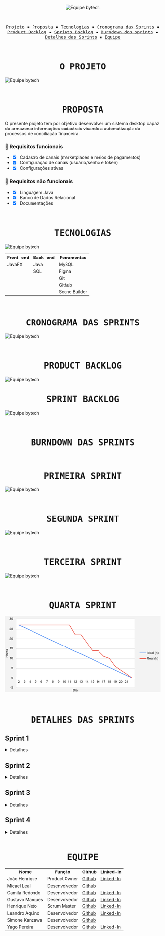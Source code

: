 <p align="center"> <img src="/src/main/resources/LOGO%20ESCURO.png" alt="Equipe bytech"/></p>
<br>
<p align="center">
  <samp>
    <a href="#o-projeto">Projeto</a> ▪️
    <a href="#proposta">Proposta</a> ▪️
    <a href="#tecnologias">Tecnologias</a> ▪️
    <a href="#cronograma-das-sprints">Cronograma das Sprints</a> ▪️
    <a href="#product-backlog">Product Backlog</a> ▪️
    <a href="#sprint-backlog">Sprints Backlog</a> ▪️
    <a href="#burndown-das-sprints">Burndown das sprints</a> ▪️
    <a href="#detalhes-das-sprints">Detalhes das Sprints</a> ▪️
    <a href="#equipe">Equipe</a>
    
  </samp>
</p>

<br>

<h1 align="center"><samp>O PROJETO</samp></h1>

![Equipe bytech](/src/main/resources/Objetivo.png)

<br>
<h1 align="center"><samp>PROPOSTA</samp></h1>

O presente projeto tem por objetivo desenvolver um sistema desktop capaz de armazenar informações cadastrais visando a automatização de processos de conciliação financeira.

### 📖 Requisitos funcionais
+ - [x] Cadastro de canais (marketplaces e meios de pagamentos)
+ - [x] Configuração de canais (usuário/senha e token)
+ - [x] Configurações ativas

### 🔖 Requisitos não funcionais
+ - [x] Linguagem Java
+ - [x] Banco de Dados Relacional
+ - [X] Documentações

<br>

<h1 align="center"><samp>TECNOLOGIAS</samp></h1>

![Equipe bytech](/src/main/resources/Tecnologia.png)

<table align="center">
  <tr>
    <th><b>Front-end</b></th>
    <th><b>Back-end</b></th>
    <th><b>Ferramentas</b></th>
  </tr>
  <tr>
    <td>JavaFX</td>
    <td>Java</td>
    <td>MySQL</td>
  </tr>
  <tr>
    <td></td>
    <td>SQL</td>
    <td>Figma</td>
  </tr>
  <tr>
    <td></td>
    <td></td>
    <td>Git</td>
  </tr>
  <tr>
    <td></td>
    <td></td>
    <td>Github</td>
  </tr>
   <tr>
    <td></td>
    <td></td>
    <td>Scene Builder</td>
  </tr>
</table>

<br>
<h1 align="center"><samp>CRONOGRAMA DAS SPRINTS</samp></h1>

![Equipe bytech](/src/main/resources/Cronograma_das_Sprints.png)

<br>
<h1 align="center"><samp>PRODUCT BACKLOG</samp></h1>

![Equipe bytech](/src/main/resources/Product%20Backlog.png)

<h1 align="center"><samp>SPRINT BACKLOG</samp></h1>

![Equipe bytech](/src/main/resources/Sprint%20Backlog.png)

<br>
<h1 align="center"><samp>BURNDOWN DAS SPRINTS</samp></h1>

<br>
<h1 align="center"><samp>PRIMEIRA SPRINT</samp></h1>

![Equipe bytech](/src/main/resources/Burndown.png)

<br>
<h1 align="center"><samp>SEGUNDA SPRINT</samp></h1>

![Equipe bytech](/src/main/resources/Burndown_2.png)

<br>
<h1 align="center"><samp>TERCEIRA SPRINT</samp></h1>

![Equipe bytech](/src/main/resources/burndown_3.png)

<br>
<h1 align="center"><samp>QUARTA SPRINT</samp></h1>

![Equipe bytech](/src/main/resources/Burndown_4.png)

<br>
<h1 align="center"><samp>DETALHES DAS SPRINTS</samp></h1>
<h2>Sprint 1</h2>
<details>
  <summary>Detalhes</summary>
  <h3 align="center">Demonstração de usabilidade</h3>
   <br>
  <h4 align="center">Tela Cadastro de Canais<br><a href="https://www.youtube.com/watch?v=UtJIXQ2DS-o">Youtube (Qualidade melhor)</a></h4>
  <p align="center">
    <img src=" /src/main/resources/Cadastro_canais_adm.gif " width="65%" />
  </p>
  <p align="justify">Demonstração da tela de cadastro de canais e aplicação no banco de dados.Esta interface contempla a execução do cadastro de canais (p.ex. Mercado Livre, Americanas), tipo de canal (p.ex. Marketplace) e o padrão de autenticação (Usuário/senha ou Token). Bem como, a aplicação do banco de dados – armazenamento das informações cadastrais. </p>
  
 <br>
  <h4 align="center">Tela de Configurações de Canais – Usuário e Senha <br><a href="https://www.youtube.com/watch?v=s-h25q8byrY">Youtube (Qualidade melhor)</a></h4>
  <p align="center">
    <img src=" /src/main/resources/Config_canais_user.gif " width="65%" />
  </p>
  <p align="justify">Demonstração da tela de configurações de canais versão Usuário e Senha. Esta interface abrange a configuração do canal por meio de um Usuário e Senha.</p>
  
 <br>
  <h4 align="center">Tela de Configurações de Canais – Token <br><a href="https://www.youtube.com/watch?v=Ayp1KyIrV_s">Youtube (Qualidade melhor)</a></h4>
  <p align="center">
    <img src=" /src/main/resources/Config_canais_token.gif " width="65%" />
  </p>
  <p align="justify">Demonstração da tela de configurações de canais versão Token. Esta interface abrange a configuração do canal por meio de um Token.</p>

<br>
  <h4 align="center">Tela de Configurações Ativas<br><a href="https://www.youtube.com/watch?v=PDNR33mpV70">Youtube (Qualidade melhor)</a></h4>
  <p align="center">
    <img src=" /src/main/resources/Config_ativas.gif " width="65%" />
  </p>
  <p align="justify">Demonstração da tela de configurações ativas. Esta interface contempla todas as configurações já realizadas e oferece para o cliente a opção de consulta e edição (p.ex. Editar) dos canais já cadastrados.</p>
  
<br>
  <h3 align="center">Modelo de dados relacional</h3>
  <h4 align="center">Modelo conceitual<br></h4>
  <p align="center">
    <img src="/src/main/resources/Diagramtrackcash.bmp" width="65%" />
  </p>
  <p align="justify">A princípio foram identificadas as seguintes entidades: <i>defaultChannels</i>; <i>users</i>; <i>registeredChannelLogin</i>; <i>registeredChannelToken</i>. A entidade <i>defaultChannels</i> contêm informações sobre o canal (chave primária), nome, tipo e padrão de autenticação. A entidade <i>users</i> abriga informações relativas aos usuários (chave primária), nome, e-mail, senha, telefone, documento e tipo de usuário. A entidade <i>registeredChannelLogin</i> contêm informações dos canais do tipo de autenticação usuário/senha, sendo o atributo <i>registeredChannelLogin_id</i> a chave primária; <i>user_id</i> chave estrangeira da tabela <i>users</i>; e <i>channel_id</i> chave estrangeira da tabela <i>defaultChannels</i>. Por fim, <i>registeredChannelToken</i> contempla o tipo de autenticação token, na qual o atributo <i>registeredChannelToken_id</i> a chave primária; <i>user_id</i> chave estrangeira da tabela <i>users</i>; e <i>channel_id</i> chave estrangeira da tabela <i>defaultChannels</i>.</p>
  
  <br>
  <h4 align="center">Modelo lógico<br></h4>
  <p align="center">
    <img src="/src/main/resources/apiTrackCashERDiagrama.png" width="65%" />
  </p>
  <p align="justify">O modelo de dados lógico é caracterizado pelas entidades: <i>defaultChannels</i>; <i>users</i>; <i>registeredChannelLogin</i>; <i>registeredChannelToken</i>. A entidade <i>defaultChannels</i> contêm os seguintes atributos: <i>channel_id</i> (chave primária) do tipo inteiro, <i>name</i> do tipo baseado em caracteres, <i>type</i> do tipo caracteres; e <i>auth</i> baseado em carateres. A entidade <i>users</i> abriga os atributos: <i>user_id</i> (chave primária) do tipo inteiro, <i>name</i> do tipo baseado em caracteres, <i>email</i> do tipo baseado em caracteres, <i>password</i> do tipo baseado em caracteres, <i>phone</i> do tipo baseado em inteiro, <i>document</i> do tipo baseado em caracteres e <i>type_adm</i> do tipo baseado em caracteres. A entidade <i>registeredChannelLogin</i> contêm informações dos canais do tipo de autenticação usuário/senha, sendo o atributo <i>registeredChannelLogin_id</i> a chave primária do tipo inteiro; <i>login</i> do tipo baseado em caracteres; <i>password</i> do tipo baseado em caracteres; <i>user_id</i> chave estrangeira da tabela <i>users</i>; e <i>channel_id</i> chave estrangeira da tabela <i>defaultChannels</i>. Por fim, <i>registeredChannelToken</i> contempla o tipo de autenticação token, na qual o atributo <i>registeredChannelToken_id</i> a chave primária do tipo inteiro; <i>token</i> do tipo inteiro; <i>user_id</i> chave estrangeira da tabela <i>users</i>; e <i>channel_id</i> chave estrangeira da tabela <i>defaultChannels</i>.</p>
    <p align="justify">As relações entre as entidades são todas do tipo <b>1:N</b>, onde:</p>
    <ul>
      <li align="justify"><i>defaultChannels</i> se associa a muitas ocorrências da entidade <i>registeredChannelToken</i>, mas <i>registeredChannelToken</i> pode se associar a uma ocorrência da entidade <i>defaultChannels</i></li>
      <li align="justify"><i>defaultChannels</i> se associa a muitas ocorrências da entidade <i>registeredChannelLogin</i>, mas <i>registeredChannelLogin</i> pode se associar a uma ocorrência da entidade <i>defaultChannels</i></li>
      <li align="justify"><i>users</i> se associa a muitas ocorrências da entidade <i>registeredChannelToken</i>, mas <i>registeredChannelToken</i> pode se associar a uma ocorrência da entidade <i>users</i></li>
      <li align="justify"><i>users</i> se associa a muitas ocorrências da entidade <i>registeredChannelLogin</i>, mas <i>registeredChannelLogin</i> pode se associar a uma ocorrência da entidade <i>users</i></li>
    </ul>
</details>

<h2>Sprint 2</h2>
<details>
  <summary>Detalhes</summary>
  <br>
    <p align="justify">De forma geral, o objetivo desta sprint foi completar o sistema com mais algumas telas (p. ex. entrar, recuperar senha, cadastrar e configuração de canal). Além disso, efetuamos a padronização dos <i>layouts</i> de todas as telas; adicionamos a <i>side bar</i> com o intuito de melhorar a usabilidade do software. Por último, implementamos um aperfeiçoamento na navegação entre as telas para garantir maior fluidez ao programa.</p>
  <br>
  <h3 align="center">Demonstração de usabilidade</h3>
   <br>
  <h4 align="center">Tela Entrar<br><a href="https://youtu.be/vRlapvbhVxI">Youtube (Qualidade melhor)</a></h4>
  <p align="center">
    <img src=" /src/main/resources/tela-entrar-configuracoes-ativas.gif " width="65%" />
  </p>
  <p align="justify">Demonstração da aplicação da tela entrar. Esta interface contempla as funcionalidades acessar, recuperar senha e cadastar. Ao executarmos com sucesso o botão "Acessar o sistema" ocorrerá o redirecinamento para a tela cadastro de canais. Nessa interface ocorrem as opções canais ativos e configurações de canais. Dentro de canais ativos estão disponíveis as seguintes informações: id, canal e ações (botão deletar para remover alguma configuração não necessária). Ressalta-se também, a paginação objetivando uma melhor visualização de todos os dados.</p>
  
 <br>
  <h4 align="center">Tela de Configurações de Canais – Usuário e Senha <br><a href="https://youtu.be/sJAp-t41iLQ">Youtube (Qualidade melhor)</a></h4>
  <p align="center">
    <img src=" /src/main/resources/tela-configuracao-canais.gif " width="65%" />
  </p>
   <p align="justify">A interface configurações de canais possibilita a validação da inserção das informações no banco de dados - visualmente representado pelo botão "Salvar". Além disso, temos duas opções de canal: usuário/senha e token.</p>
  
 <br>
  <h4 align="center">Tela de Recuperação de Senha <br><a href="https://youtu.be/LBvcM7xHmCU">Youtube (Qualidade melhor)</a></h4>
  <p align="center">
    <img src=" /src/main/resources/tela-recuperacao-senha.gif " width="65%" />
  </p>
  <p align="justify">Demonstração da tela de recuperação de senha. Esta interface visa a recuperação da conta através da inserção do e-mail cadastrado.</p>

<br>
  <h4 align="center">Tela Cadastrar Conta<br><a href="https://youtu.be/GEeLuXjSxX8">Youtube (Qualidade melhor)</a></h4>
  <p align="center">
    <img src=" /src/main/resources/tela-criacao-conta.gif " width="65%" />
  </p>
  <p align="justify">A tela cadastrar envolve duas versões: uma voltada para o usuário e outra para o administrador. Nesta interface serão mostrados todos os canais já cadastrados, nela será também possível adicionais canais e configurá-los. Por fim, dastaca-se os alertas desenvolvidos para validar todas as ações do usuário e do administrador.</p>

<br>
  <h4 align="center">Interface de administrador<br><a href="https://youtu.be/d7oNc1hfFGw">Youtube (Qualidade melhor)</a></h4>
  <p align="center">
    <img src=" /src/main/resources/tela-administrador.gif " width="65%" />
  </p>
  <p align="justify">Esta interface permite ao administrador do sistema ter uma visão gerencial da aplicação, podendo verificar quais os canais estão cadastrados e seus respectivos tipos, bem como cadastrar novos canais.</p>
</details>

<h2>Sprint 3</h2>
<details>
  <summary>Detalhes</summary>
  <br>
  <h3 align="center">Demonstração de usabilidade</h3>
   <br>
  <h4 align="center">Tela usuário<br><a href="https://youtu.be/U2DLXnZG6fU">Youtube (Qualidade melhor)</a></h4>
  <p align="center">
    <img src=" /src/main/resources/USUARIO.gif " width="65%" />
  </p>
  <p align="justify">Demonstração da tela de usuário. Essa interface permite que um usuário já cadastrado edite e delete canais</p>
  
 <br>
  <h4 align="center">Tela de administrador <br><a href="https://youtu.be/9qIDDbtfjAI">Youtube (Qualidade melhor)</a></h4>
  <p align="center">
    <img src=" /src/main/resources/ADMIN.gif " width="65%" />
  </p>
   <p align="justify">A tela de administrador possibilita visualizar os canais ativos filtrando por marketplace ou autentificação e conferir quais são as perguntas feitas com mais frequência.</p>
  
 <br>
  <h4 align="center">Entrar como administrador</h4>
  <p align="center">
    <img src=" /src/main/resources/Captura de tela de 2022-11-04 08-35-10.png " width="65%" />
  </p>
  <p align="justify">Tela para entrar como administrador, na qual o mesmo poderá escolher fazer login como administrador ou simular um cliente.</p>


</details>

<h2>Sprint 4</h2>
<details>
  <summary>Detalhes</summary>
  <br>
  <h4 align="center">Atalhos de teclado</h4>
  <p align="center">
    <img src=" /src/main/resources/atalhotab.gif" width="65%" />
  </p>
  <p align="justify">Usando a tecla TAB, é possível navegar pelo conteúdo com mais facilidade.</p>
  
  <br>
  <h4 align="center">Mostrar senha</h4>
  <p align="center">
    <img src=" /src/main/resources/showSenha.gif" width="65%" />
  </p>
  <p align="justify">É possível ver a sua senha no momento de log-in, basta apenas clicar no checkbox abaixo.</p>
  
  <br>
  <h4 align="center">Atualização no estilo</h4>
  <p align="center">
    <img src=" /src/main/resources/botoeshover.gif" width="65%" />
  </p>
  <p align="justify">Foi adicionado o efeito hover nos botões para melhorar a usabilidade da aplicação.</p>
  
  <br>
  <h4 align="center">Editar e remover canais como administrador</h4>
  <p align="center">
    <img src=" /src/main/resources/editDeleteAdm.gif" width="65%" />
  </p>
  <p align="justify">O administrador pode editar ou deletar os canais padrão criados anteriormente, caso seja necessário.</p>
  
  <br>
  <h4 align="center">Adicionar um novo administrador</h4>
  <p align="center">
    <img src=" /src/main/resources/addAdm.gif" width="65%" />
  </p>
  <p align="justify">Um administrador já cadastrado pode criar o acesso de um novo administrador no sistema.</p>
  
</details>
  
<br>
<h1 align="center"><samp>EQUIPE</samp></h1>

<table align="center">
  <tr>
    <th><b>Nome</b></th>
    <th><b>Função</b></th>
    <th><b>Github</b></th>
    <th><b>Linked-In</b></th>
  </tr>
    <tr>
    <td>João Henrique</td>
    <td>Product Owner</td>
    <td><a href="https://github.com/JoaoHenrique7">Github</a></td>
    <td><a href="https://www.linkedin.com/in/jo%C3%A3o-henrique-trist%C3%A3o-b63385207/">Linked-In</a></td>
  </tr>
   <tr>
    <td>Micael Leal</td>
    <td>Desenvolvedor</td>
    <td><a href="https://github.com/micael-leal">Github</a></td>
    <td><a href=""></a></td>
  </tr>
    <tr>
    <td>Camila Redondo</td>
    <td>Desenvolvedor</td>
    <td><a href="https://github.com/CamilaRedondo">Github</a></td>
    <td><a href="https://www.linkedin.com/in/camila-silveira-redondo-7941631ab/">Linked-In</a></td>
  </tr>
  <tr>
    <td>Gustavo Marques</td>
    <td>Desenvolvedor</td>
    <td><a href="https://github.com/gusta7597">Github</a></td>
    <td><a href="https://www.linkedin.com/in/gustavo-marques-lima-695b331a2/">Linked-In</a></td>
  </tr>
    <tr>
    <td>Henrique Neto</td>
    <td>Scrum Master</td>
    <td><a href="https://github.com/henriqFerreira">Github</a></td>
    <td><a href="https://www.linkedin.com/in/henriquepfneto/">Linked-In</a></td>
  </tr>
  <tr>
    <td>Leandro Aquino</td>
    <td>Desenvolvedor</td>
    <td><a href="https://github.com/leandroteixeira97">Github</a></td>
    <td><a href="https://www.linkedin.com/in/leandroteixeira97/">Linked-In</a></td>
  </tr>
  <tr>
    <td>Simone Kanzawa</td>
    <td>Desenvolvedor</td>
    <td><a href="https://github.com/Simonehk">Github</a></td>
    <td><a href=""></a></td>
  </tr>
  <tr>
    <td>Yago Pereira</td>
    <td>Desenvolvedor</td>
    <td><a href="https://github.com/YagoPSilva">Github</a></td>
    <td><a href="https://www.linkedin.com/in/yago-pereira21/">Linked-In</a></td>
  </tr>

</table>

